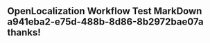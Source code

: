 <properties
ms.topic="hero-topic"
ms.test1="hero-topic"
ms.test2="test"/>

## OpenLocalization Workflow Test MarkDown a941eba2-e75d-488b-8d86-8b2972bae07a thanks!
